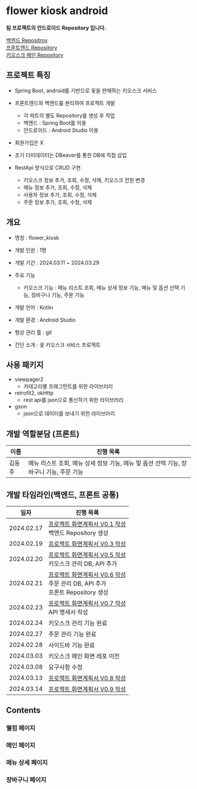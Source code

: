 # flower kiosk android

**팀 프로젝트의 안드로이드 Repository 입니다.**

[백엔드 Repositroy](https://github.com/acornkiosk/Flower_back) <br/>
[프론트엔드 Repository](https://github.com/acornkiosk/flower_front) <br/>
[키오스크 메인 Repository](https://github.com/acornkiosk/flower_kiosk)

## 프로젝트 특징

* Spring Boot, android를 기반으로 꽃을 판매하는 키오스크 서비스
    
* 프론트엔드와 백엔드를 분리하여 프로젝트 개발
    * 각 파트의 별도 Repository를 생성 후 작업
    * 백엔드 : Spring Boot를 이용
    * 안드로이드 : Android Studio 이용

* 회원가입은 X

* 초기 더미데이터는 DBeaver를 통한 DB에 직접 삽입
  
* RestApi 방식으로 CRUD 구현
    * 키오스크 정보 추가, 조회, 수정, 삭제, 키오스크 전원 변경   
    * 메뉴 정보 추가, 조회, 수정, 삭제
    * 사용자 정보 추가, 조회, 수정, 삭제
    * 주문 정보 추가, 조회, 수정, 삭제

## 개요

* 명칭 : flower_kiosk

* 개발 인원 : 1명

* 개발 기간 : 2024.03.11 ~ 2024.03.29

* 주요 기능 
	* 키오스크 기능 : 메뉴 리스트 조회, 메뉴 상세 정보 기능, 메뉴 및 옵션 선택 기능, 장바구니 기능, 주문 기능

* 개발 언어 : Kotlin

* 개발 환경 : Android Studio

* 형상 관리 툴 : git

* 간단 소개 : 꽃 키오스크 서비스 프로젝트
## 사용 패키지
 * viewpager2
   * 카테고리별 프래그먼트를 위한 라이브러리
 * retrofit2, okHttp
   * rest api를 json으로 통신하기 위한 라이브러리
 * gson
   * json으로 데이터를 보내기 위한 라이브러리
## 개발 역할분담 (프론트)

| 이름       | 진행 목록                                                    |
| ------------ | ------------------------------------------------------------- |
| 김동주         | 메뉴 리스트 조회, 메뉴 상세 정보 기능, 메뉴 및 옵션 선택 기능, 장바구니 기능, 주문 기능 |  |                          

## 개발 타임라인(백엔드, 프론트 공통)

| 일자       | 진행 목록                                                    |
| ---------- | ------------------------------------------------------------ |
| 2024.02.17 | [ 프로젝트 화면계획서 V0.1 작성](https://drive.google.com/drive/folders/19cVOkx5jpWMl9KqFia3Dd_BrflqpRaVl) <br />백엔드 Repository 생성 |
| 2024.02.19 | [ 프로젝트 화면계획서 V0.3 작성](https://drive.google.com/drive/folders/19cVOkx5jpWMl9KqFia3Dd_BrflqpRaVl) |
| 2024.02.20 | [ 프로젝트 화면계획서 V0.5 작성](https://drive.google.com/drive/folders/19cVOkx5jpWMl9KqFia3Dd_BrflqpRaVl) <br/> 키오스크 관리 DB, API 추가|
| 2024.02.21 | [ 프로젝트 화면계획서 V0.6 작성](https://drive.google.com/drive/folders/19cVOkx5jpWMl9KqFia3Dd_BrflqpRaVl) <br/> 주문 관리 DB, API 추가<br/> 프론트 Repository 생성|
| 2024.02.23 | [ 프로젝트 화면계획서 V0.7 작성](https://drive.google.com/drive/folders/19cVOkx5jpWMl9KqFia3Dd_BrflqpRaVl) <br/> API 명세서 작성|
| 2024.02.24 | 키오스크 관리 기능 완료|
| 2024.02.27 | 주문 관리 기능 완료|
| 2024.02.28 | 사이드바 기능 완료|
| 2024.03.03 | 키오스크 메인 화면 레포 이전|
| 2024.03.08 | 요구사항 수정|
| 2024.03.13 | [ 프로젝트 화면계획서 V0.8 작성](https://drive.google.com/drive/folders/19cVOkx5jpWMl9KqFia3Dd_BrflqpRaVl)|
| 2024.03.14 | [ 프로젝트 화면계획서 V0.9 작성](https://drive.google.com/drive/folders/19cVOkx5jpWMl9KqFia3Dd_BrflqpRaVl)|


## Contents

### 웰컴 페이지


### 메인 페이지

### 메뉴 상세 페이지

### 장바구니 페이지
